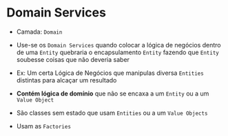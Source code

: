 # Domain Services
- Camada: `Domain`
- Use-se os `Domain Services` quando colocar a  lógica de negócios dentro de uma `Entity` quebraria o encapsulamento `Entity` fazendo que `Entity` soubesse coisas que não deveria saber
-  Ex: Um certa Lógica de Negócios que manipulas diversa `Entities` distintas para alcaçar um resultado

- **Contém lógica de domínio** que não se encaxa a um `Entity` ou a um `Value Object`



- São classes sem estado que usam `Entities` ou a um `Value Objects`

- Usam as `Factories`
